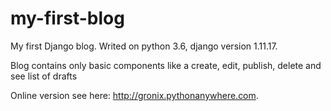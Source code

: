 # my-first-blog

My first Django blog.
Writed on python 3.6, django version 1.11.17.

Blog contains only basic components like a create, edit, publish, delete and see list of drafts

Online version see here: http://gronix.pythonanywhere.com.
